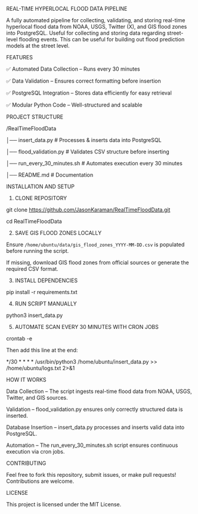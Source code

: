 REAL-TIME HYPERLOCAL FLOOD DATA PIPELINE

A fully automated pipeline for collecting, validating, and storing real-time hyperlocal flood data from NOAA, USGS, Twitter (X), and GIS flood zones into PostgreSQL. Useful for collecting and storing data regarding street-level flooding events. This can be useful for building out flood prediction models at the street level.

FEATURES

✅ Automated Data Collection – Runs every 30 minutes

✅ Data Validation – Ensures correct formatting before insertion

✅ PostgreSQL Integration – Stores data efficiently for easy retrieval

✅ Modular Python Code – Well-structured and scalable


PROJECT STRUCTURE

/RealTimeFloodData

│── insert_data.py          # Processes & inserts data into PostgreSQL

│── flood_validation.py     # Validates CSV structure before inserting

│── run_every_30_minutes.sh # Automates execution every 30 minutes

│── README.md               # Documentation


INSTALLATION AND SETUP

1. CLONE REPOSITORY

git clone https://github.com/JasonKaraman/RealTimeFloodData.git

cd RealTimeFloodData

2. SAVE GIS FLOOD ZONES LOCALLY

Ensure `/home/ubuntu/data/gis_flood_zones_YYYY-MM-DD.csv` is populated before running the script.  

If missing, download GIS flood zones from official sources or generate the required CSV format.


3. INSTALL DEPENDENCIES

pip install -r requirements.txt


4. RUN SCRIPT MANUALLY

python3 insert_data.py


5. AUTOMATE SCAN EVERY 30 MINUTES WITH CRON JOBS

crontab -e

Then add this line at the end:

*/30 * * * * /usr/bin/python3 /home/ubuntu/insert_data.py >> /home/ubuntu/logs.txt 2>&1


HOW IT WORKS

Data Collection – The script ingests real-time flood data from NOAA, USGS, Twitter, and GIS sources.

Validation – flood_validation.py ensures only correctly structured data is inserted.

Database Insertion – insert_data.py processes and inserts valid data into PostgreSQL.

Automation – The run_every_30_minutes.sh script ensures continuous execution via cron jobs.


CONTRIBUTING

Feel free to fork this repository, submit issues, or make pull requests! Contributions are welcome.


LICENSE

This project is licensed under the MIT License.


